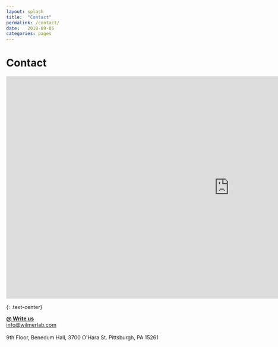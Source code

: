 ```yaml
---
layout: splash
title:  "Contact"
permalink: /contact/
date:   2018-09-05
categories: pages
---
```

<p> </p>

Contact
=======

<iframe src="https://www.google.com/maps/embed?pb=!1m18!1m12!1m3!1d3036.426460761952!2d-79.96080814887458!3d40.44369717926076!2m3!1f0!2f0!3f0!3m2!1i1024!2i768!4f13.1!3m3!1m2!1s0x8834f22bd6556075%3A0xdf1ba0e42b98d286!2sBenedum+Hall!5e0!3m2!1sen!2sus!4v1516228316690" width="1200" height="600" frameborder="0" style="border:0" allowfullscreen></iframe>

<br>

{: .text-center}

<a class="btn btn--large btn--primary" href="mailto:info@wilmerlab.com"><b>@ Write us</b></a><br>
info@wilmerlab.com <br><br>
9th Floor, Benedum Hall, 3700 O'Hara St. Pittsburgh, PA 15261
